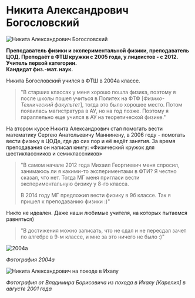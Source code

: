 # Никита Александрович Богословский


![Никита Александрович Богословский](https://github.com/DushkaF/static/blob/gh-pages/img/bogoslovskii/profile.jpg "Никита Александрович Богословский")

__Преподаватель физики и экспериментальной физики, преподаватель ЦОД. Преподаёт в ФТШ кружки с 2005 года, у лицеистов - с 2012.  
Учитель первой категории.  
Кандидат физ.-мат. наук.__

Никита Богословский учился в ФТШ в 2004а классе.
> "В старших классах у меня хорошо пошла физика, поэтому я после школы пошел учиться в Политех на ФТФ [_Физико-Технический факультет_], тогда это было хорошее место. Потом появилась магистратура в АУ, но на год позже. Поэтому я параллельно еще учился в АУ на теоретической физике."

На втором курсе Никита Александрович стал помогать вести математику Сергею Анатольевичу Маннинену, в 2006 году - помогать вести физику в ЦОДе, где до сих пор и её ведёт занятия. За время преподавания он написал книгу: «Физический кружок для шестиклассников и семиклассников»


>"В самом начале 2012 года Михаил Георгиевич меня спросил, занимаюсь ли я какими-то экспериментами в ФТИ? Я честно сказал, что нет. Тогда МГ меня пригласи вести экспериментальную физику у 8-го класса.
>
>В 2014 году МГ предложил вести физику в 9б классе. Так я пришел к преподаванию физики :)"

Никто не идеален. Даже наши любимые учителя, на которых пытаемся равняться)
>"В достижения можно записать, что не сдал и не пересдал зачет по алгебре в 9-м классе, и мне за это ничего не было :)"



![2004а](https://github.com/DushkaF/static/blob/gh-pages/img/bogoslovskii/2004а.jpg "2004а")

_Фотография 2004а_


![Никита Александрович на походе в Ихалу](https://github.com/DushkaF/static/blob/gh-pages/img/bogoslovskii/bogoslovskii%20in%20Karelia.jpg "Никита Александрович на походе в Ихалу")

_Фотография от Владимира Борисовича из похода в Ихалу [Карелия] в августе 2001 года_


